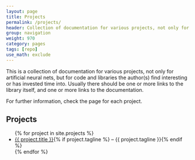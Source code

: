 ```yaml
---
layout: page
title: Projects
permalink: /projects/
header: Collection of documentation for various projects, not only for artificial neural nets.
group: navigation
weight: 970
category: pages
tags: [repo]
use_math: exclude
---
```


This is a collection of documentation for various projects, not only for artificial neural nets, but for code and libraries the author(s) find interesting or has invested time into. Usually there should be one or more links to the library itself, and one or more links to the documentation.

For further information, check the page for each project.

## Projects

<ul class="leading">
{% for project in site.projects %}
<li><a href="{{ project.url }}">{{ project.title }}</a>{% if project.tagline %} – {{ project.tagline }}{% endif %}</li>
{% endfor %}
</ul>